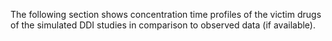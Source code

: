 The following section shows concentration time profiles of the victim drugs of the simulated DDI studies in comparison to observed data (if available).



